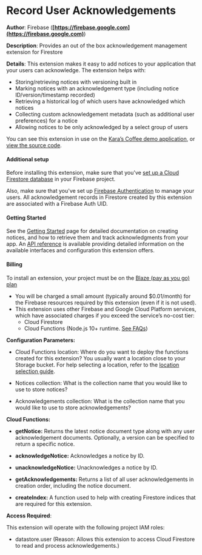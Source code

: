 # Record User Acknowledgements

**Author**: Firebase (**[https://firebase.google.com](https://firebase.google.com)**)

**Description**: Provides an out of the box acknowledgement management extension for Firestore



**Details**: This extension makes it easy to add notices to your application that your users can acknowledge. The extension helps with:

- Storing/retrieving notices with versioning built in
- Marking notices with an acknowledgement type (including notice ID/version/timestamp recorded)
- Retrieving a historical log of which users have acknowledged which notices
- Collecting custom acknowledgement metadata (such as additional user preferences) for a notice
- Allowing notices to be only acknowledged by a select group of users

You can see this extension in use on the [Kara’s Coffee demo application](https://karas-coffee.web.app/), or [view the source code](https://github.com/FirebaseExtended/karas-coffee).

#### Additional setup

Before installing this extension, make sure that you've [set up a Cloud Firestore database](https://firebase.google.com/docs/firestore/quickstart) in your Firebase project.

Also, make sure that you've set up [Firebase Authentication](https://firebase.google.com/docs/auth) to manage your users. All acknowledgement records in Firestore created by this extension are associated with a Firebase Auth UID.

#### Getting Started

See the [Getting Started](https://extensions.invertase.dev/record-user-acknowledgements) page for detailed documentation on creating notices, and how to retrieve them and track acknowledgments from your app. An [API reference](https://extensions.invertase.dev/record-user-acknowledgements/reference) is available providing detailed information on the available interfaces and configuration this extension offers.

#### Billing

To install an extension, your project must be on the [Blaze (pay as you go) plan](https://firebase.google.com/pricing)

- You will be charged a small amount (typically around $0.01/month) for the Firebase resources required by this extension (even if it is not used).
- This extension uses other Firebase and Google Cloud Platform services, which have associated charges if you exceed the service’s no-cost tier:
  - Cloud Firestore
  - Cloud Functions (Node.js 10+ runtime. [See FAQs](https://firebase.google.com/support/faq#extensions-pricing))




**Configuration Parameters:**

* Cloud Functions location: Where do you want to deploy the functions created for this extension? You usually want a location close to your Storage bucket. For help selecting a location, refer to the [location selection guide](https://firebase.google.com/docs/functions/locations).

* Notices collection: What is the collection name that you would like to use to store notices?

* Acknowledgements collection: What is the collection name that you would like to use to store acknowledgements?



**Cloud Functions:**

* **getNotice:** Returns the latest notice document type along with any user acknowledgement documents. Optionally, a version can be specified to return a specific notice.

* **acknowledgeNotice:** Acknowledges a notice by ID.

* **unacknowledgeNotice:** Unacknowledges a notice by ID.

* **getAcknowledgements:** Returns a list of all user acknowledgements in creation order, including the notice document.

* **createIndex:** A function used to help with creating Firestore indices that are required for this extension.



**Access Required**:



This extension will operate with the following project IAM roles:

* datastore.user (Reason: Allows this extension to access Cloud Firestore to read and process acknowledgements.)
